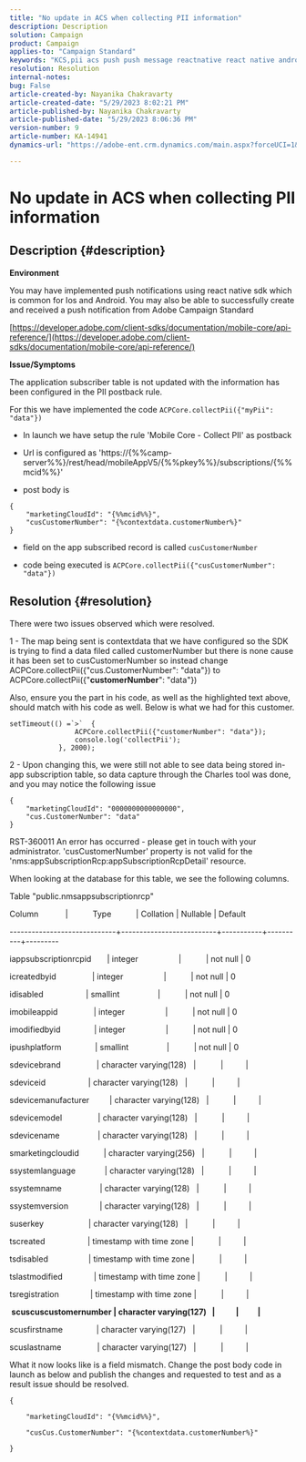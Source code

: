```yaml
---
title: "No update in ACS when collecting PII information"
description: Description
solution: Campaign
product: Campaign
applies-to: "Campaign Standard"
keywords: "KCS,pii acs push push message reactnative react native android ios"
resolution: Resolution
internal-notes: 
bug: False
article-created-by: Nayanika Chakravarty
article-created-date: "5/29/2023 8:02:21 PM"
article-published-by: Nayanika Chakravarty
article-published-date: "5/29/2023 8:06:36 PM"
version-number: 9
article-number: KA-14941
dynamics-url: "https://adobe-ent.crm.dynamics.com/main.aspx?forceUCI=1&pagetype=entityrecord&etn=knowledgearticle&id=cb2771b5-5bfe-ed11-8f6e-6045bd006a22"

---
```

# No update in ACS when collecting PII information

## Description {#description}


<b>Environment</b>

You may have implemented push notifications using react native sdk which is common for Ios and Android. You may also be able to successfully create and received a push notification from Adobe Campaign Standard

[https://developer.adobe.com/client-sdks/documentation/mobile-core/api-reference/](https://developer.adobe.com/client-sdks/documentation/mobile-core/api-reference/)

<b>Issue/Symptoms</b>

The application subscriber table is not updated with the information has been configured in the PII postback rule.

For this we have implemented the code `ACPCore.collectPii({"myPii": "data"})`

- In launch we have setup the rule 'Mobile Core - Collect PII' as postback

- Url is configured as 'https://{%%camp-server%%}/rest/head/mobileAppV5/{%%pkey%%}/subscriptions/{%%mcid%%}'

- post body is


```
{
    "marketingCloudId": "{%%mcid%%}",
    "cusCustomerNumber": "{%contextdata.customerNumber%}"
}
```


- field on the app subscribed record is called `cusCustomerNumber`

- code being executed is `ACPCore.collectPii({"cusCustomerNumber": "data"})`


## Resolution {#resolution}


There were two issues observed which were resolved.



1 - The map being sent is contextdata that we have configured so the SDK is trying to find a data filed called customerNumber but there is none cause it has been set to cusCustomerNumber so instead change ACPCore.collectPii({"cus.CustomerNumber": "data"}) to ACPCore.collectPii({"<b>customerNumber</b>": "data"})

Also, ensure you the part in his code, as well as the highlighted text above, should match with his code as well. Below is what we had for this customer.


```
setTimeout(() =`>`  {
                ACPCore.collectPii({"customerNumber": "data"});
                console.log('collectPii');
            }, 2000);
```


2 - Upon changing this, we were still not able to see data being stored in-app subscription table, so data capture through the Charles tool was done, and you may notice the following issue


```
{
    "marketingCloudId": "0000000000000000",
    "cus.CustomerNumber": "data"
}
```


RST-360011 An error has occurred - please get in touch with your administrator.
 'cusCustomerNumber' property is not valid for the 'nms:appSubscriptionRcp:appSubscriptionRcpDetail' resource.

When looking at the database for this table, we see the following columns.



Table "public.nmsappsubscriptionrcp"

Column            |           Type           | Collation | Nullable | Default

-----------------------------+--------------------------+-----------+----------+---------

iappsubscriptionrcpid       | integer                  |           | not null | 0

icreatedbyid                | integer                  |           | not null | 0

idisabled                   | smallint                 |           | not null | 0

imobileappid                | integer                  |           | not null | 0

imodifiedbyid               | integer                  |           | not null | 0

ipushplatform               | smallint                 |           | not null | 0

sdevicebrand                | character varying(128)   |           |          |

sdeviceid                   | character varying(128)   |           |          |

sdevicemanufacturer         | character varying(128)   |           |          |

sdevicemodel                | character varying(128)   |           |          |

sdevicename                 | character varying(128)   |           |          |

smarketingcloudid           | character varying(256)   |           |          |

ssystemlanguage             | character varying(128)   |           |          |

ssystemname                 | character varying(128)   |           |          |

ssystemversion              | character varying(128)   |           |          |

suserkey                    | character varying(128)   |           |          |

tscreated                   | timestamp with time zone |           |          |

tsdisabled                  | timestamp with time zone |           |          |

tslastmodified              | timestamp with time zone |           |          |

tsregistration              | timestamp with time zone |           |          |

<b> scuscuscustomernumber | character varying(127)   |           |          | </b>

scusfirstname               | character varying(127)   |           |          |

scuslastname                | character varying(127)   |           |          |



What it now looks like is a field mismatch. Change the post body code in launch as below and publish the changes and requested to test and as a result issue should be resolved.


```
{

    "marketingCloudId": "{%%mcid%%}",

    "cusCus.CustomerNumber": "{%contextdata.customerNumber%}"

}
```

